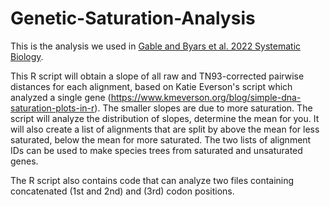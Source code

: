 # Genetic-Saturation-Analysis
This is the analysis we used in [Gable and Byars et al. 2022 Systematic Biology](https://academic.oup.com/sysbio/advance-article-abstract/doi/10.1093/sysbio/syac019/6543627?redirectedFrom=fulltext).

This R script will obtain a slope of all raw and TN93-corrected pairwise distances for each alignment, based on Katie Everson's script which analyzed a single gene (https://www.kmeverson.org/blog/simple-dna-saturation-plots-in-r).  The smaller slopes are due to more saturation. The script will analyze the distribution of slopes, determine the mean for you. It will also create a list of alignments that are split by above the mean for less saturated, below the mean for more saturated. The two lists of alignment IDs can be used to make species trees from saturated and unsaturated genes. 

The R script also contains code that can analyze two files containing concatenated (1st and 2nd) and (3rd) codon positions.
